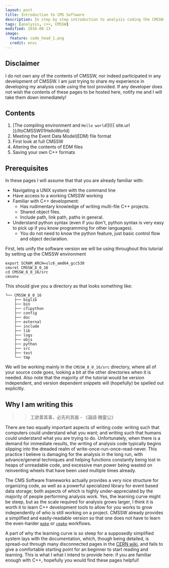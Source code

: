 ```yaml
---
layout: post
title: Introduction to CMS Software
description: In step by step introduction to analysis coding the CMSSW
tags: [analysis, c++, CMSSW]
modified: 2016-08-13
image:
  feature: code_head_1.png
  credit: ensc
---
```




## Disclaimer

I do not own any of the contents of CMSSW, nor indeed participated in any development of CMSSW. I am just trying to share my experience in developing my analysis code using the tool provided. If any developer does not wish the contents of these pages to be hosted here, notify me and I will take them down immediately!

## Contents

  1. [The compiling environment and `Hello world`!]({{ site.url }}/ItoCMSSW01HelloWorld)
  2. Meeting the Event Data Model(EDM) file format
  3. First look at full CMSSW
  4. Altering the contents of EDM files
  5. Saving your own C++ formats

## Prerequisites

In these pages I will assume that that you are already familiar with:

 * Navigating a UNIX system with the command line
 * Have access to a working CMSSW working
 * Familiar with C++ development:
   * Has rudimentary knowledge of writing multi-file C++ projects.
   * Shared object files.
   * Include path, link path, paths in general.
 * Understand python syntax (even if you don't, python syntax is very easy to pick up if you know programming for other languages).
   * You do not need to know the python feature, just basic control flow and object declaration.

First, lets unify the software version we will be using throughout this tutorial by setting up the CMSSW environment

```
export SCRAM_ARCH=slc6_amd64_gcc530
cmsrel CMSSW_8_0_16
cd CMSSW_8_0_16/src
cmsenv
```

This should give you a directory as that looks something like:

```
└── CMSSW_8_0_16
    ├── biglib
    ├── bin
    ├── cfipython
    ├── config
    ├── doc
    ├── external
    ├── include
    ├── lib
    ├── logs
    ├── objs
    ├── python
    ├── src
    ├── test
    └── tmp
```

We will be working mainly in the `CMSSW_8_0_16/src` directory, where all of your source code goes, looking a bit at the other directories when it is needed. Also note that the majority of the tutorial would be version independent, and version dependent snippets will (hopefully) be spelled out explicitly.

## Why I am writing this

>> 工欲善其事，必先利其器 - 《論語·魏靈公》

There are two equally important aspects of writing code: writing such that computers could understand what you want; and writing such that humans could understand what you are trying to do. Unfortunately, when there is a demand for immediate results, the writing of analysis code typically begins slipping into the dreaded realm of write-once-run-once-read-never. This practice I believe is damaging for the analysis in the long run, with advance/general techniques and helping functions constantly being lost in heaps of unreadable code, and excessive man power being wasted on reinventing wheels that have been used multiple times already.

The CMS Software frameworks actually provides a very nice structure for organizing code, as well as a powerful specialized library for event based data storage; both aspects of which is highly under-appreciated by the majority of people performing analysis work. Yes, the learning curve might be steep, but as the scale required for analysis grows larger, I think it is worth it to learn C++ development tools to allow for you works to grow independently of who is still working on a project. CMSSW already provides a simplified and easily-readable version so that one does not have to learn the even-harder [`make`](https://www.gnu.org/software/make/manual/make.html) or [`cmake`](https://cmake.org/) workflows.

A part of why the learning curve is so steep for a supposedly simplified system lays with the documentation, which, though being detailed, is spread-out through many disconnected pages in the [CERN wiki](https://twiki.cern.ch/twiki/bin/view/CMSPublic/WorkBookAnalysisOverviewIntroduction), and fails to give a comfortable starting point for an beginner to start reading and learning. This is what I what I intend to provide here: if you are familiar enough with C++, hopefully you would find these pages helpful!
